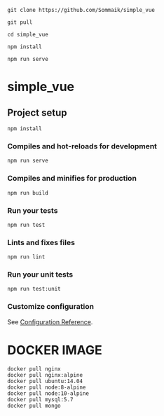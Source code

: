 ```
git clone https://github.com/Sommaik/simple_vue

git pull

cd simple_vue

npm install

npm run serve

```

# simple_vue

## Project setup

```
npm install
```

### Compiles and hot-reloads for development

```
npm run serve
```

### Compiles and minifies for production

```
npm run build
```

### Run your tests

```
npm run test
```

### Lints and fixes files

```
npm run lint
```

### Run your unit tests

```
npm run test:unit
```

### Customize configuration

See [Configuration Reference](https://cli.vuejs.org/config/).

# DOCKER IMAGE

```
docker pull nginx
docker pull nginx:alpine
docker pull ubuntu:14.04
docker pull node:8-alpine
docker pull node:10-alpine
docker pull mysql:5.7
docker pull mongo
```
